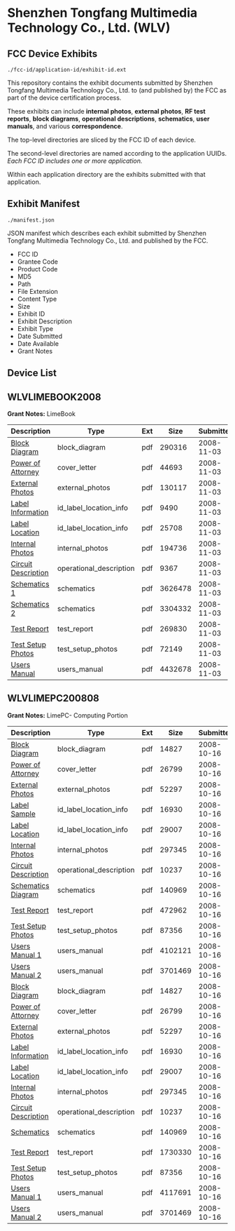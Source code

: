 # Shenzhen Tongfang Multimedia Technology Co., Ltd. (WLV)
## FCC Device Exhibits

```
./fcc-id/application-id/exhibit-id.ext
```

This repository contains the exhibit documents submitted by Shenzhen Tongfang Multimedia Technology Co., Ltd. to (and published by) the FCC as part of the device certification process.

These exhibits can include **internal photos**, **external photos**, **RF test reports**, **block diagrams**, **operational descriptions**, **schematics**, **user manuals**, and various **correspondence**.

The top-level directories are sliced by the FCC ID of each device.

The second-level directories are named according to the application UUIDs. *Each FCC ID includes one or more application.*

Within each application directory are the exhibits submitted with that application. 

## Exhibit Manifest

```
./manifest.json
```

JSON manifest which describes each exhibit submitted by Shenzhen Tongfang Multimedia Technology Co., Ltd. and published by the FCC.

- FCC ID
- Grantee Code
- Product Code
- MD5
- Path
- File Extension
- Content Type
- Size
- Exhibit ID
- Exhibit Description
- Exhibit Type
- Date Submitted
- Date Available
- Grant Notes

## Device List
## WLVLIMEBOOK2008
**Grant Notes:** LimeBook

| Description | Type | Ext | Size | Submitted | Available |
| ----------- | ---- | --- | ---- | --------- | --------- |
| [Block Diagram](WLVLIMEBOOK2008/0256ab3aa340b48fc4206c6ff4e2d9cb/1024996.pdf) | block_diagram | pdf | 290316 | 2008-11-03 | 2008-11-03 |
| [Power of Attorney](WLVLIMEBOOK2008/0256ab3aa340b48fc4206c6ff4e2d9cb/1025002.pdf) | cover_letter | pdf | 44693 | 2008-11-03 | 2008-11-03 |
| [External Photos](WLVLIMEBOOK2008/0256ab3aa340b48fc4206c6ff4e2d9cb/1024998.pdf) | external_photos | pdf | 130117 | 2008-11-03 | 2008-11-03 |
| [Label Information](WLVLIMEBOOK2008/0256ab3aa340b48fc4206c6ff4e2d9cb/1024999.pdf) | id_label_location_info | pdf | 9490 | 2008-11-03 | 2008-11-03 |
| [Label Location](WLVLIMEBOOK2008/0256ab3aa340b48fc4206c6ff4e2d9cb/1025000.pdf) | id_label_location_info | pdf | 25708 | 2008-11-03 | 2008-11-03 |
| [Internal Photos](WLVLIMEBOOK2008/0256ab3aa340b48fc4206c6ff4e2d9cb/1025001.pdf) | internal_photos | pdf | 194736 | 2008-11-03 | 2008-11-03 |
| [Circuit Description](WLVLIMEBOOK2008/0256ab3aa340b48fc4206c6ff4e2d9cb/1024997.pdf) | operational_description | pdf | 9367 | 2008-11-03 | 2008-11-03 |
| [Schematics 1](WLVLIMEBOOK2008/0256ab3aa340b48fc4206c6ff4e2d9cb/1025003.pdf) | schematics | pdf | 3626478 | 2008-11-03 | 2008-11-03 |
| [Schematics 2](WLVLIMEBOOK2008/0256ab3aa340b48fc4206c6ff4e2d9cb/1025004.pdf) | schematics | pdf | 3304332 | 2008-11-03 | 2008-11-03 |
| [Test Report](WLVLIMEBOOK2008/0256ab3aa340b48fc4206c6ff4e2d9cb/1024994.pdf) | test_report | pdf | 269830 | 2008-11-03 | 2008-11-03 |
| [Test Setup Photos](WLVLIMEBOOK2008/0256ab3aa340b48fc4206c6ff4e2d9cb/1025005.pdf) | test_setup_photos | pdf | 72149 | 2008-11-03 | 2008-11-03 |
| [Users Manual](WLVLIMEBOOK2008/0256ab3aa340b48fc4206c6ff4e2d9cb/1024995.pdf) | users_manual | pdf | 4432678 | 2008-11-03 | 2008-11-03 |
## WLVLIMEPC200808
**Grant Notes:** LimePC- Computing Portion

| Description | Type | Ext | Size | Submitted | Available |
| ----------- | ---- | --- | ---- | --------- | --------- |
| [Block Diagram](WLVLIMEPC200808/c6b66fce64e00dd5dfe218c8680a1134/1016117.pdf) | block_diagram | pdf | 14827 | 2008-10-16 | 2008-10-16 |
| [Power of Attorney](WLVLIMEPC200808/c6b66fce64e00dd5dfe218c8680a1134/1016116.pdf) | cover_letter | pdf | 26799 | 2008-10-16 | 2008-10-16 |
| [External Photos](WLVLIMEPC200808/c6b66fce64e00dd5dfe218c8680a1134/1016112.pdf) | external_photos | pdf | 52297 | 2008-10-16 | 2008-10-16 |
| [Label Sample](WLVLIMEPC200808/c6b66fce64e00dd5dfe218c8680a1134/1016113.pdf) | id_label_location_info | pdf | 16930 | 2008-10-16 | 2008-10-16 |
| [Label Location](WLVLIMEPC200808/c6b66fce64e00dd5dfe218c8680a1134/1016114.pdf) | id_label_location_info | pdf | 29007 | 2008-10-16 | 2008-10-16 |
| [Internal Photos](WLVLIMEPC200808/c6b66fce64e00dd5dfe218c8680a1134/1016115.pdf) | internal_photos | pdf | 297345 | 2008-10-16 | 2008-10-16 |
| [Circuit Description](WLVLIMEPC200808/c6b66fce64e00dd5dfe218c8680a1134/1016111.pdf) | operational_description | pdf | 10237 | 2008-10-16 | 2008-10-16 |
| [Schematics Diagram](WLVLIMEPC200808/c6b66fce64e00dd5dfe218c8680a1134/1016119.pdf) | schematics | pdf | 140969 | 2008-10-16 | 2008-10-16 |
| [Test Report](WLVLIMEPC200808/c6b66fce64e00dd5dfe218c8680a1134/1016122.pdf) | test_report | pdf | 472962 | 2008-10-16 | 2008-10-16 |
| [Test Setup Photos](WLVLIMEPC200808/c6b66fce64e00dd5dfe218c8680a1134/1016118.pdf) | test_setup_photos | pdf | 87356 | 2008-10-16 | 2008-10-16 |
| [Users Manual 1](WLVLIMEPC200808/c6b66fce64e00dd5dfe218c8680a1134/1016132.pdf) | users_manual | pdf | 4102121 | 2008-10-16 | 2008-10-16 |
| [Users Manual 2](WLVLIMEPC200808/c6b66fce64e00dd5dfe218c8680a1134/1016121.pdf) | users_manual | pdf | 3701469 | 2008-10-16 | 2008-10-16 |
| [Block Diagram](WLVLIMEPC200808/ea95149af58279d3ce87bd336c17e939/1016117.pdf) | block_diagram | pdf | 14827 | 2008-10-16 | 2008-10-16 |
| [Power of Attorney](WLVLIMEPC200808/ea95149af58279d3ce87bd336c17e939/1016116.pdf) | cover_letter | pdf | 26799 | 2008-10-16 | 2008-10-16 |
| [External Photos](WLVLIMEPC200808/ea95149af58279d3ce87bd336c17e939/1016112.pdf) | external_photos | pdf | 52297 | 2008-10-16 | 2008-10-16 |
| [Label Information](WLVLIMEPC200808/ea95149af58279d3ce87bd336c17e939/1016113.pdf) | id_label_location_info | pdf | 16930 | 2008-10-16 | 2008-10-16 |
| [Label Location](WLVLIMEPC200808/ea95149af58279d3ce87bd336c17e939/1016114.pdf) | id_label_location_info | pdf | 29007 | 2008-10-16 | 2008-10-16 |
| [Internal Photos](WLVLIMEPC200808/ea95149af58279d3ce87bd336c17e939/1016115.pdf) | internal_photos | pdf | 297345 | 2008-10-16 | 2008-10-16 |
| [Circuit Description](WLVLIMEPC200808/ea95149af58279d3ce87bd336c17e939/1016111.pdf) | operational_description | pdf | 10237 | 2008-10-16 | 2008-10-16 |
| [Schematics](WLVLIMEPC200808/ea95149af58279d3ce87bd336c17e939/1016119.pdf) | schematics | pdf | 140969 | 2008-10-16 | 2008-10-16 |
| [Test Report](WLVLIMEPC200808/ea95149af58279d3ce87bd336c17e939/1016110.pdf) | test_report | pdf | 1730330 | 2008-10-16 | 2008-10-16 |
| [Test Setup Photos](WLVLIMEPC200808/ea95149af58279d3ce87bd336c17e939/1016118.pdf) | test_setup_photos | pdf | 87356 | 2008-10-16 | 2008-10-16 |
| [Users Manual 1](WLVLIMEPC200808/ea95149af58279d3ce87bd336c17e939/1016120.pdf) | users_manual | pdf | 4117691 | 2008-10-16 | 2008-10-16 |
| [Users Manual 2](WLVLIMEPC200808/ea95149af58279d3ce87bd336c17e939/1016121.pdf) | users_manual | pdf | 3701469 | 2008-10-16 | 2008-10-16 |

